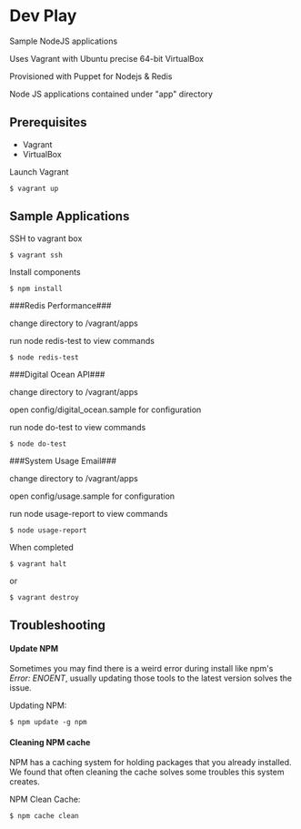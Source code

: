 # Dev Play

Sample NodeJS applications

Uses Vagrant with Ubuntu precise 64-bit VirtualBox 

Provisioned with Puppet for Nodejs & Redis

Node JS applications contained under "app" directory



## Prerequisites ##

* Vagrant
* VirtualBox


Launch Vagrant

```
$ vagrant up
```


## Sample Applications ##

SSH to vagrant box

```
$ vagrant ssh
```

Install components

```
$ npm install
```

###Redis Performance###


change directory to /vagrant/apps

run node redis-test to view commands

```
$ node redis-test
```

###Digital Ocean API###


change directory to /vagrant/apps

open config/digital_ocean.sample for configuration

run node do-test to view commands

```
$ node do-test
```

###System Usage Email###


change directory to /vagrant/apps

open config/usage.sample for configuration

run node usage-report to view commands

```
$ node usage-report
```



When completed

```
$ vagrant halt
```
or
```
$ vagrant destroy
```






## Troubleshooting ##


#### Update NPM
Sometimes you may find there is a weird error during install like npm's *Error: ENOENT*, usually updating those tools to the latest version solves the issue.

Updating NPM:
```
$ npm update -g npm
```


#### Cleaning NPM cache
NPM has a caching system for holding packages that you already installed.
We found that often cleaning the cache solves some troubles this system creates.

NPM Clean Cache:
```
$ npm cache clean
```

